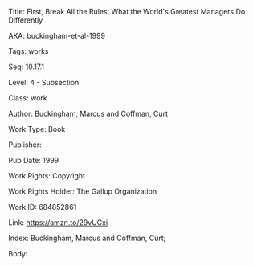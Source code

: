 Title: First, Break All the Rules: What the World's Greatest Managers Do Differently 


AKA: buckingham-et-al-1999 

Tags: works 

Seq:  10.17.1 

Level: 4 - Subsection  

Class: work 

Author: Buckingham, Marcus and Coffman, Curt

Work Type: Book

Publisher: 

Pub Date: 1999

Work Rights:  Copyright

Work Rights Holder: The Gallup Organization

Work ID: 684852861

Link: https://amzn.to/29vUCxi 

Index: Buckingham, Marcus and Coffman, Curt;  

Body:  

